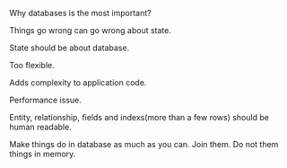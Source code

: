 Why databases is the most important?

Things go wrong can go wrong about state.

State should be about database.

Too flexible.

Adds complexity to application code.

Performance issue.

Entity, relationship, fields and indexs(more than a few rows) should be human readable.

Make things do in database as much as you can. Join them. Do not them things in memory.

